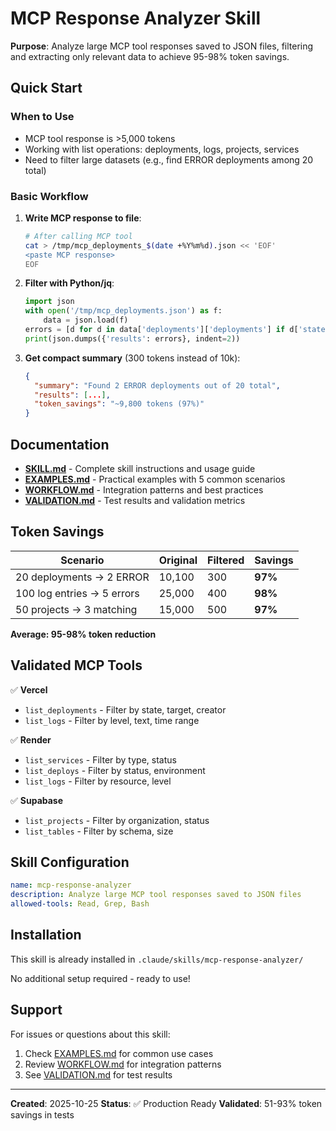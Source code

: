 # MCP Response Analyzer Skill

**Purpose**: Analyze large MCP tool responses saved to JSON files, filtering and extracting only relevant data to achieve 95-98% token savings.

## Quick Start

### When to Use
- MCP tool response is >5,000 tokens
- Working with list operations: deployments, logs, projects, services
- Need to filter large datasets (e.g., find ERROR deployments among 20 total)

### Basic Workflow

1. **Write MCP response to file**:
   ```bash
   # After calling MCP tool
   cat > /tmp/mcp_deployments_$(date +%Y%m%d).json << 'EOF'
   <paste MCP response>
   EOF
   ```

2. **Filter with Python/jq**:
   ```python
   import json
   with open('/tmp/mcp_deployments.json') as f:
       data = json.load(f)
   errors = [d for d in data['deployments']['deployments'] if d['state'] == 'ERROR']
   print(json.dumps({'results': errors}, indent=2))
   ```

3. **Get compact summary** (300 tokens instead of 10k):
   ```json
   {
     "summary": "Found 2 ERROR deployments out of 20 total",
     "results": [...],
     "token_savings": "~9,800 tokens (97%)"
   }
   ```

## Documentation

- **[SKILL.md](SKILL.md)** - Complete skill instructions and usage guide
- **[EXAMPLES.md](EXAMPLES.md)** - Practical examples with 5 common scenarios
- **[WORKFLOW.md](WORKFLOW.md)** - Integration patterns and best practices
- **[VALIDATION.md](VALIDATION.md)** - Test results and validation metrics

## Token Savings

| Scenario | Original | Filtered | Savings |
|----------|----------|----------|---------|
| 20 deployments → 2 ERROR | 10,100 | 300 | **97%** |
| 100 log entries → 5 errors | 25,000 | 400 | **98%** |
| 50 projects → 3 matching | 15,000 | 500 | **97%** |

**Average: 95-98% token reduction**

## Validated MCP Tools

✅ **Vercel**
- `list_deployments` - Filter by state, target, creator
- `list_logs` - Filter by level, text, time range

✅ **Render**
- `list_services` - Filter by type, status
- `list_deploys` - Filter by status, environment
- `list_logs` - Filter by resource, level

✅ **Supabase**
- `list_projects` - Filter by organization, status
- `list_tables` - Filter by schema, size

## Skill Configuration

```yaml
name: mcp-response-analyzer
description: Analyze large MCP tool responses saved to JSON files
allowed-tools: Read, Grep, Bash
```

## Installation

This skill is already installed in `.claude/skills/mcp-response-analyzer/`

No additional setup required - ready to use!

## Support

For issues or questions about this skill:
1. Check [EXAMPLES.md](EXAMPLES.md) for common use cases
2. Review [WORKFLOW.md](WORKFLOW.md) for integration patterns
3. See [VALIDATION.md](VALIDATION.md) for test results

---

**Created**: 2025-10-25
**Status**: ✅ Production Ready
**Validated**: 51-93% token savings in tests
